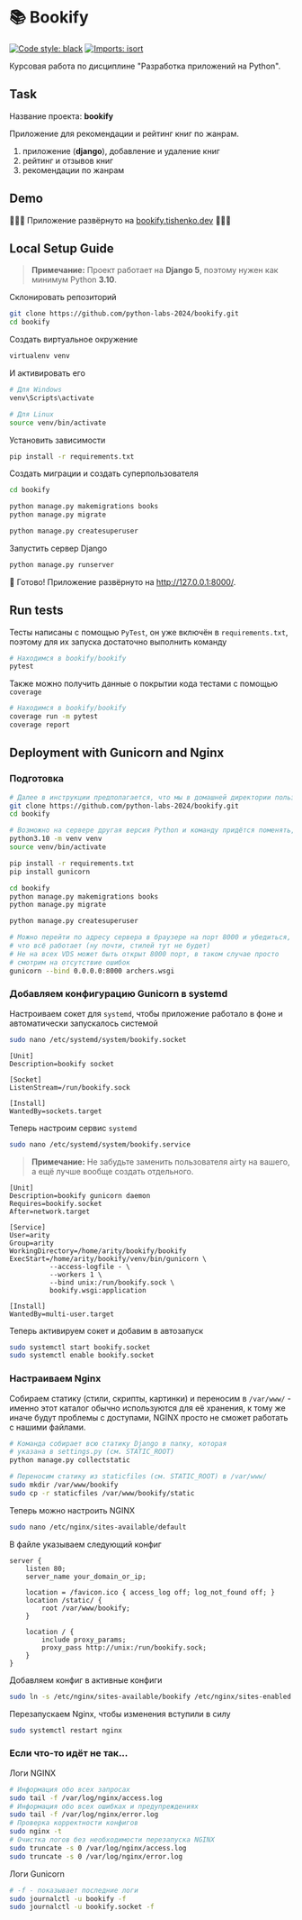 # 📚 Bookify

[![Code style: black](https://img.shields.io/badge/code%20style-black-000000.svg)](https://github.com/psf/black)
[![Imports: isort](https://img.shields.io/badge/%20imports-isort-%231674b1?style=flat&labelColor=ef8336)](https://pycqa.github.io/isort/)


Курсовая работа по дисциплине "Разработка приложений на Python". 

## Task
Название проекта: **bookify**

Приложение для рекомендации и рейтинг книг по жанрам.
1. приложение (**django**), добавление и удаление книг
2. рейтинг и отзывов книг
3. рекомендации по жанрам

## Demo

🚀🚀🚀 Приложение развёрнуто на [bookify.tishenko.dev](https://bookify.tishenko.dev/) 🚀🚀🚀

## Local Setup Guide

> **Примечание:** Проект работает на **Django 5**, поэтому нужен как минимум Python **3.10**.


Склонировать репозиторий

```bash
git clone https://github.com/python-labs-2024/bookify.git
cd bookify
```

Создать виртуальное окружение

```bash
virtualenv venv
```

И активировать его
```powershell
# Для Windows
venv\Scripts\activate
```

```bash
# Для Linux
source venv/bin/activate
```

Установить зависимости

```bash
pip install -r requirements.txt
```

Создать миграции и создать суперпользователя

```bash
cd bookify

python manage.py makemigrations books
python manage.py migrate

python manage.py createsuperuser
```

Запустить сервер Django
```bash
python manage.py runserver
```

🎉 Готово! Приложение развёрнуто на http://127.0.0.1:8000/.

## Run tests

Тесты написаны с помощью `PyTest`, он уже включён в `requirements.txt`, поэтому для их запуска достаточно выполнить команду

```sh
# Находимся в bookify/bookify
pytest
```

Также можно получить данные о покрытии кода тестами с помощью `coverage`

```sh
# Находимся в bookify/bookify
coverage run -m pytest
coverage report
```

## Deployment with Gunicorn and Nginx

### Подготовка

```bash
# Далее в инструкции предполагается, что мы в домашней директории пользователя
git clone https://github.com/python-labs-2024/bookify.git
cd bookify

# Возможно на сервере другая версия Python и команду придётся поменять, но 3.10 это минимум
python3.10 -m venv venv 
source venv/bin/activate

pip install -r requirements.txt
pip install gunicorn

cd bookify
python manage.py makemigrations books
python manage.py migrate

python manage.py createsuperuser

# Можно перейти по адресу сервера в браузере на порт 8000 и убедиться,
# что всё работает (ну почти, стилей тут не будет)
# Не на всех VDS может быть открыт 8000 порт, в таком случае просто 
# смотрим на отсутствие ошибок
gunicorn --bind 0.0.0.0:8000 archers.wsgi
```

### Добавляем конфигурацию Gunicorn в systemd 

Настроиваем сокет для `systemd`, чтобы приложение работало в фоне и автоматически запускалось системой

```bash
sudo nano /etc/systemd/system/bookify.socket
```

```
[Unit]
Description=bookify socket

[Socket]
ListenStream=/run/bookify.sock

[Install]
WantedBy=sockets.target
```

Теперь настроим сервис `systemd`
```bash
sudo nano /etc/systemd/system/bookify.service
```

> **Примечание:** Не забудьте заменить пользователя airty на вашего, а ещё лучше вообще создать отдельного.
```
[Unit]
Description=bookify gunicorn daemon
Requires=bookify.socket
After=network.target

[Service]
User=arity
Group=arity
WorkingDirectory=/home/arity/bookify/bookify
ExecStart=/home/arity/bookify/venv/bin/gunicorn \
          --access-logfile - \
          --workers 1 \
          --bind unix:/run/bookify.sock \
          bookify.wsgi:application

[Install]
WantedBy=multi-user.target
```

Теперь активируем сокет и добавим в автозапуск
```bash
sudo systemctl start bookify.socket
sudo systemctl enable bookify.socket
```

### Настраиваем Nginx

Собираем статику (стили, скрипты, картинки) и переносим в `/var/www/` - именно этот каталог обычно используются для её хранения, к тому же иначе будут проблемы с доступами, NGINX просто не сможет работать с нашими файлами.

```bash
# Команда собирает всю статику Django в папку, которая
# указана в settings.py (см. STATIC_ROOT)
python manage.py collectstatic

# Переносим статику из staticfiles (см. STATIC_ROOT) в /var/www/
sudo mkdir /var/www/bookify
sudo cp -r staticfiles /var/www/bookify/static
```

Теперь можно настроить NGINX
```bash
sudo nano /etc/nginx/sites-available/default
```
В файле указываем следующий конфиг
```nginx
server {
    listen 80;
    server_name your_domain_or_ip;

    location = /favicon.ico { access_log off; log_not_found off; }
    location /static/ {
        root /var/www/bookify;
    }

    location / {
        include proxy_params;
        proxy_pass http://unix:/run/bookify.sock;
    }
}
```

Добавляем конфиг в активные конфиги
```bash
sudo ln -s /etc/nginx/sites-available/bookify /etc/nginx/sites-enabled
```

Перезапускаем Nginx, чтобы изменения вступили в силу
```bash
sudo systemctl restart nginx
```

### Если что-то идёт не так...

Логи NGINX
```bash
# Информация обо всех запросах
sudo tail -f /var/log/nginx/access.log
# Информация обо всех ошибках и предупреждениях
sudo tail -f /var/log/nginx/error.log
# Проверка корректности конфигов
sudo nginx -t
# Очистка логов без необходимости перезапуска NGINX
sudo truncate -s 0 /var/log/nginx/access.log
sudo truncate -s 0 /var/log/nginx/error.log
```

Логи Gunicorn
```bash
# -f - показывает последние логи
sudo journalctl -u bookify -f
sudo journalctl -u bookify.socket -f
```

